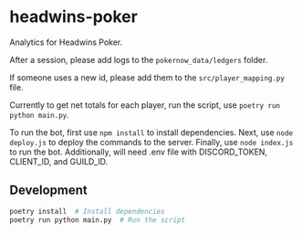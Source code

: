# headwins-poker

Analytics for Headwins Poker.

After a session, please add logs to the `pokernow_data/ledgers` folder.

If someone uses a new id, please add them to the `src/player_mapping.py` file.

Currently to get net totals for each player, run the script, use `poetry run python main.py`.

To run the bot, first use `npm install` to install dependencies.
Next, use `node deploy.js` to deploy the commands to the server.
Finally, use `node index.js` to run the bot.
Additionally, will need .env file with DISCORD_TOKEN, CLIENT_ID, and GUILD_ID.

## Development

```bash
poetry install  # Install dependencies
poetry run python main.py  # Run the script
```
